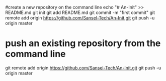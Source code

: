 #create a new repository on the command line
echo "# An-Init" >> README.md
git init
git add README.md
git commit -m "first commit"
git remote add origin https://github.com/Sansel-Tech/An-Init.git
git push -u origin master

# push an existing repository from the command line
git remote add origin https://github.com/Sansel-Tech/An-Init.git
git push -u origin master
